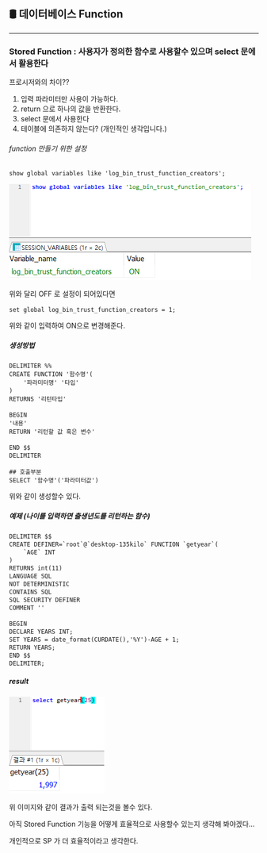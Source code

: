## 🛢 데이터베이스 Function

--------------------------------------------------------------------------------

###  Stored Function :  사용자가  정의한 함수로 사용할수 있으며 select 문에서  활용한다

프로시저와의 차이??

1. 입력 파라미터만 사용이 가능하다.
2. return 으로 하나의 값을 반환한다.
3. select 문에서 사용한다
4. 테이블에 의존하지 않는다? (개인적인 생각입니다.)



###### function 만들기 위한 설정

``` mysql
show global variables like 'log_bin_trust_function_creators';
```

![](https://github.com/honghyeokgi/-DataBase-study/blob/main/img/%EA%B7%B8%EB%A6%BC12.png?raw=true)

위와 달리 OFF 로 설정이 되어있다면

```mysql
set global log_bin_trust_function_creators = 1;
```

위와 같이 입력하여 ON으로 변경해준다.

##### 생성방법

```mysql
DELIMITER %%
CREATE FUNCTION '함수명'(
	'파라미터명' '타입'
)
RETURNS '리턴타입'

BEGIN
'내용'
RETURN '리턴할 값 혹은 변수'

END $$
DELIMITER

## 호출부분
SELECT '함수명'('파라미터값')

```

위와 같이 생성할수 있다.



##### 예제 (나이를 입력하면 출생년도를 리턴하는 함수)

```mysql
DELIMITER $$
CREATE DEFINER=`root`@`desktop-135kilo` FUNCTION `getyear`(
	`AGE` INT
)
RETURNS int(11)
LANGUAGE SQL
NOT DETERMINISTIC
CONTAINS SQL
SQL SECURITY DEFINER
COMMENT ''

BEGIN
DECLARE YEARS INT;
SET YEARS = date_format(CURDATE(),'%Y')-AGE + 1;
RETURN YEARS;
END $$
DELIMITER;
```

##### result

![](https://github.com/honghyeokgi/-DataBase-study/blob/main/img/%EA%B7%B8%EB%A6%BC13.png?raw=true)

위 이미지와 같이 결과가 출력 되는것을 볼수 있다.

아직 Stored Function 기능을 어떻게 효율적으로 사용할수 있는지 생각해 봐야겠다...

개인적으로 SP 가 더 효율적이라고 생각한다.





